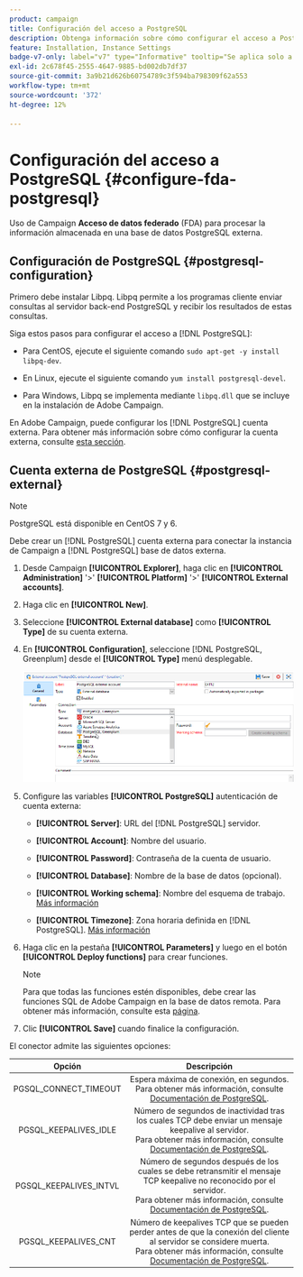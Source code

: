 ```yaml
---
product: campaign
title: Configuración del acceso a PostgreSQL
description: Obtenga información sobre cómo configurar el acceso a PostgreSQL
feature: Installation, Instance Settings
badge-v7-only: label="v7" type="Informative" tooltip="Se aplica solo a Campaign Classic v7"
exl-id: 2c678f45-2555-4647-9885-bd002db7df37
source-git-commit: 3a9b21d626b60754789c3f594ba798309f62a553
workflow-type: tm+mt
source-wordcount: '372'
ht-degree: 12%

---
```


# Configuración del acceso a PostgreSQL {#configure-fda-postgresql}



Uso de Campaign **Acceso de datos federado** (FDA) para procesar la información almacenada en una base de datos PostgreSQL externa.

## Configuración de PostgreSQL {#postgresql-configuration}

Primero debe instalar Libpq. Libpq permite a los programas cliente enviar consultas al servidor back-end PostgreSQL y recibir los resultados de estas consultas.

Siga estos pasos para configurar el acceso a [!DNL PostgreSQL]:

* Para CentOS, ejecute el siguiente comando `sudo apt-get -y install libpq-dev`.

* En Linux, ejecute el siguiente comando `yum install postgresql-devel`.

* Para Windows, Libpq se implementa mediante `libpq.dll` que se incluye en la instalación de Adobe Campaign.

En Adobe Campaign, puede configurar los [!DNL PostgreSQL] cuenta externa. Para obtener más información sobre cómo configurar la cuenta externa, consulte [esta sección](#postgresql-external).

## Cuenta externa de PostgreSQL {#postgresql-external}

>[!NOTE]
>
> PostgreSQL está disponible en CentOS 7 y 6.

Debe crear un [!DNL PostgreSQL] cuenta externa para conectar la instancia de Campaign a [!DNL PostgreSQL] base de datos externa.

1. Desde Campaign **[!UICONTROL Explorer]**, haga clic en **[!UICONTROL Administration]** &#39;>&#39; **[!UICONTROL Platform]** &#39;>&#39; **[!UICONTROL External accounts]**.

1. Haga clic en **[!UICONTROL New]**.

1. Seleccione **[!UICONTROL External database]** como **[!UICONTROL Type]** de su cuenta externa.

1. En **[!UICONTROL Configuration]**, seleccione [!DNL PostgreSQL, Greenplum] desde el **[!UICONTROL Type]** menú desplegable.

   ![](assets/postgresql_1.png)

1. Configure las variables **[!UICONTROL PostgreSQL]** autenticación de cuenta externa:

   * **[!UICONTROL Server]**: URL del [!DNL PostgreSQL] servidor.

   * **[!UICONTROL Account]**: Nombre del usuario.

   * **[!UICONTROL Password]**: Contraseña de la cuenta de usuario.

   * **[!UICONTROL Database]**: Nombre de la base de datos (opcional).

   * **[!UICONTROL Working schema]**: Nombre del esquema de trabajo. [Más información](https://www.postgresql.org/docs/current/ddl-schemas.html)

   * **[!UICONTROL Timezone]**: Zona horaria definida en [!DNL PostgreSQL]. [Más información](https://www.postgresql.org/docs/7.2/timezones.html)

1. Haga clic en la pestaña **[!UICONTROL Parameters]** y luego en el botón **[!UICONTROL Deploy functions]** para crear funciones.

   >[!NOTE]
   >
   >Para que todas las funciones estén disponibles, debe crear las funciones SQL de Adobe Campaign en la base de datos remota. Para obtener más información, consulte esta [página](../../configuration/using/adding-additional-sql-functions.md).

1. Clic **[!UICONTROL Save]** cuando finalice la configuración.

El conector admite las siguientes opciones:

| Opción | Descripción |
|:-:|:-:|
| PGSQL_CONNECT_TIMEOUT | Espera máxima de conexión, en segundos. <br>Para obtener más información, consulte [Documentación de PostgreSQL](https://www.postgresql.org/docs/12/libpq-connect.html#LIBPQ-CONNECT-CONNECT-TIMEOUT). |
| PGSQL_KEEPALIVES_IDLE | Número de segundos de inactividad tras los cuales TCP debe enviar un mensaje keepalive al servidor. <br>Para obtener más información, consulte [Documentación de PostgreSQL](https://www.postgresql.org/docs/12/libpq-connect.html#LIBPQ-KEEPALIVES-IDLE). |
| PGSQL_KEEPALIVES_INTVL | Número de segundos después de los cuales se debe retransmitir el mensaje TCP keepalive no reconocido por el servidor.  <br>Para obtener más información, consulte [Documentación de PostgreSQL](https://www.postgresql.org/docs/12/libpq-connect.html#LIBPQ-KEEPALIVES-INTERVAL). |
| PGSQL_KEEPALIVES_CNT | Número de keepalives TCP que se pueden perder antes de que la conexión del cliente al servidor se considere muerta. <br>Para obtener más información, consulte [Documentación de PostgreSQL](https://www.postgresql.org/docs/12/libpq-connect.html#LIBPQ-KEEPALIVES-COUNT). |
